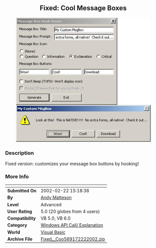 ﻿<div align="center">

## Fixed: Cool Message Boxes

<img src="PIC20022221821292532.jpg">
</div>

### Description

Fixed version: customizes your message box buttons by hooking!
 
### More Info
 


<span>             |<span>
---                |---
**Submitted On**   |2002-02-22 15:18:36
**By**             |[Andy Matteson](https://github.com/Planet-Source-Code/PSCIndex/blob/master/ByAuthor/andy-matteson.md)
**Level**          |Advanced
**User Rating**    |5.0 (20 globes from 4 users)
**Compatibility**  |VB 5\.0, VB 6\.0
**Category**       |[Windows API Call/ Explanation](https://github.com/Planet-Source-Code/PSCIndex/blob/master/ByCategory/windows-api-call-explanation__1-39.md)
**World**          |[Visual Basic](https://github.com/Planet-Source-Code/PSCIndex/blob/master/ByWorld/visual-basic.md)
**Archive File**   |[Fixed\_\_Coo569172222002\.zip](https://github.com/Planet-Source-Code/andy-matteson-fixed-cool-message-boxes__1-32038/archive/master.zip)








